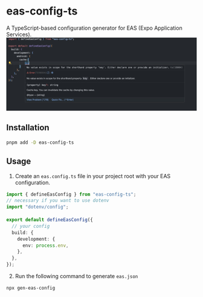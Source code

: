 # eas-config-ts

A TypeScript-based configuration generator for EAS (Expo Application Services).
![alt text](image.png)

## Installation

```bash
pnpm add -D eas-config-ts
```

## Usage

1. Create an `eas.config.ts` file in your project root with your EAS configuration.

```typescript
import { defineEasConfig } from "eas-config-ts";
// necessary if you want to use dotenv
import "dotenv/config";

export default defineEasConfig({
  // your config
  build: {
    development: {
      env: process.env,
    },
  },
});
```

2. Run the following command to generate `eas.json`

```bash
npx gen-eas-config
```
